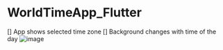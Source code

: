 # WorldTimeApp_Flutter
 [] App shows selected time zone
 [] Background changes with time of the day
![image](https://user-images.githubusercontent.com/30125794/112111838-bf16b580-8bda-11eb-9857-e15c62fd6699.png)
